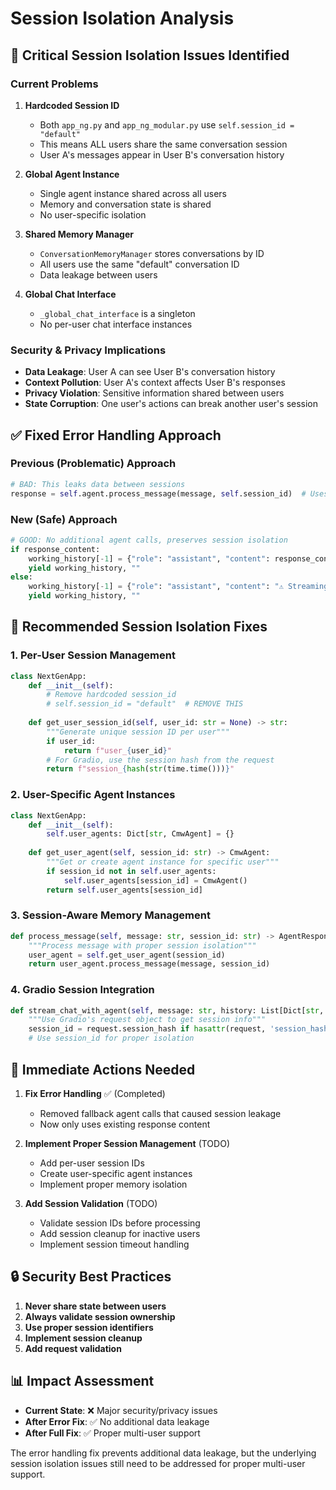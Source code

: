 # Session Isolation Analysis

## 🚨 Critical Session Isolation Issues Identified

### Current Problems

1. **Hardcoded Session ID**
   - Both `app_ng.py` and `app_ng_modular.py` use `self.session_id = "default"`
   - This means ALL users share the same conversation session
   - User A's messages appear in User B's conversation history

2. **Global Agent Instance**
   - Single agent instance shared across all users
   - Memory and conversation state is shared
   - No user-specific isolation

3. **Shared Memory Manager**
   - `ConversationMemoryManager` stores conversations by ID
   - All users use the same "default" conversation ID
   - Data leakage between users

4. **Global Chat Interface**
   - `_global_chat_interface` is a singleton
   - No per-user chat interface instances

### Security & Privacy Implications

- **Data Leakage**: User A can see User B's conversation history
- **Context Pollution**: User A's context affects User B's responses
- **Privacy Violation**: Sensitive information shared between users
- **State Corruption**: One user's actions can break another user's session

## ✅ Fixed Error Handling Approach

### Previous (Problematic) Approach
```python
# BAD: This leaks data between sessions
response = self.agent.process_message(message, self.session_id)  # Uses shared "default" session
```

### New (Safe) Approach
```python
# GOOD: No additional agent calls, preserves session isolation
if response_content:
    working_history[-1] = {"role": "assistant", "content": response_content + tool_usage}
    yield working_history, ""
else:
    working_history[-1] = {"role": "assistant", "content": "⚠️ Streaming interrupted due to session management issue. Please try again."}
    yield working_history, ""
```

## 🔧 Recommended Session Isolation Fixes

### 1. Per-User Session Management
```python
class NextGenApp:
    def __init__(self):
        # Remove hardcoded session_id
        # self.session_id = "default"  # REMOVE THIS
        
    def get_user_session_id(self, user_id: str = None) -> str:
        """Generate unique session ID per user"""
        if user_id:
            return f"user_{user_id}"
        # For Gradio, use the session hash from the request
        return f"session_{hash(str(time.time()))}"
```

### 2. User-Specific Agent Instances
```python
class NextGenApp:
    def __init__(self):
        self.user_agents: Dict[str, CmwAgent] = {}
        
    def get_user_agent(self, session_id: str) -> CmwAgent:
        """Get or create agent instance for specific user"""
        if session_id not in self.user_agents:
            self.user_agents[session_id] = CmwAgent()
        return self.user_agents[session_id]
```

### 3. Session-Aware Memory Management
```python
def process_message(self, message: str, session_id: str) -> AgentResponse:
    """Process message with proper session isolation"""
    user_agent = self.get_user_agent(session_id)
    return user_agent.process_message(message, session_id)
```

### 4. Gradio Session Integration
```python
def stream_chat_with_agent(self, message: str, history: List[Dict[str, str]], request: gr.Request) -> AsyncGenerator:
    """Use Gradio's request object to get session info"""
    session_id = request.session_hash if hasattr(request, 'session_hash') else f"session_{id(request)}"
    # Use session_id for proper isolation
```

## 🎯 Immediate Actions Needed

1. **Fix Error Handling** ✅ (Completed)
   - Removed fallback agent calls that caused session leakage
   - Now only uses existing response content

2. **Implement Proper Session Management** (TODO)
   - Add per-user session IDs
   - Create user-specific agent instances
   - Implement proper memory isolation

3. **Add Session Validation** (TODO)
   - Validate session IDs before processing
   - Add session cleanup for inactive users
   - Implement session timeout handling

## 🔒 Security Best Practices

1. **Never share state between users**
2. **Always validate session ownership**
3. **Use proper session identifiers**
4. **Implement session cleanup**
5. **Add request validation**

## 📊 Impact Assessment

- **Current State**: ❌ Major security/privacy issues
- **After Error Fix**: ✅ No additional data leakage
- **After Full Fix**: ✅ Proper multi-user support

The error handling fix prevents additional data leakage, but the underlying session isolation issues still need to be addressed for proper multi-user support.
